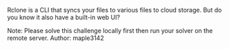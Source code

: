 Rclone is a CLI that syncs your files to various files to cloud storage. But do you know it also have a built-in web UI?

 Note: Please solve this challenge locally first then run your solver on the remote server.
Author: maple3142
